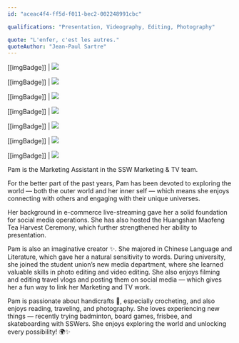 ```yaml
---
id: "aceac4f4-ff5d-f011-bec2-002248991cbc"

qualifications: "Presentation, Videography, Editing, Photography"

quote: "L'enfer, c'est les autres."
quoteAuthor: "Jean-Paul Sartre"
---
```


[[imgBadge]]
| ![](../badges/Designer-adobe-premiere.png)

[[imgBadge]]
| ![](../badges/Designer-adobe-aftereffects.png)

[[imgBadge]]
| ![](../badges/Designer-adobe-photoshop.png)

[[imgBadge]]
| ![](../badges/Designer-camera.png)

[[imgBadge]]
| ![](../badges/Designer-mobile-ios.png)

[[imgBadge]]
| ![](../badges/Designer-youtube.png)

[[imgBadge]]
| ![](../badges/Business-microsoft-office365-teams.png)

Pam is the Marketing Assistant in the SSW Marketing & TV team.

For the better part of the past years, Pam has been devoted to exploring the world — both the outer world and her inner self — which means she enjoys connecting with others and engaging with their unique universes.

Her background in e-commerce live-streaming gave her a solid foundation for social media operations. She has also hosted the Huangshan Maofeng Tea Harvest Ceremony, which further strengthened her ability to presentation.

Pam is also an imaginative creator ✨. She majored in Chinese Language and Literature, which gave her a natural sensitivity to words. During university, she joined the student union’s new media department, where she learned valuable skills in photo editing and video editing. She also enjoys filming and editing travel vlogs and posting them on social media — which gives her a fun way to link her Marketing and TV work.

Pam is passionate about handicrafts 🎨, especially crocheting, and also enjoys reading, traveling, and photography. She loves experiencing new things — recently trying badminton, board games, frisbee, and skateboarding with SSWers. She enjoys exploring the world and unlocking every possibility! 🌍✨
